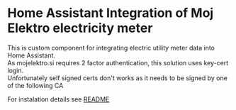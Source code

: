 # Home Assistant Integration of Moj Elektro electricity meter

This is custom component for integrating electric utility meter data into Home Assistant.  
As mojelektro.si requires 2 factor authentication, this solution uses key-cert login.  
Unfortunately self signed certs don't works as it needs to be signed by one of the following CA

For instalation details see [README](/custom_components/mojelektro/README.md)
